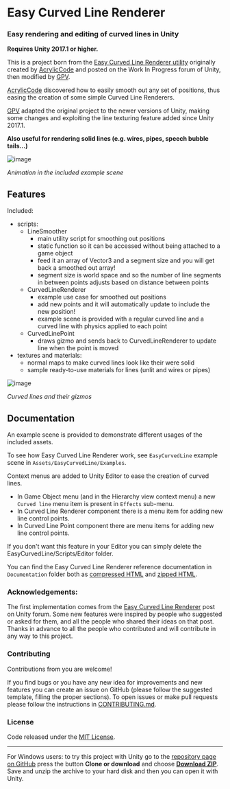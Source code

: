# Easy Curved Line Renderer
### Easy rendering and editing of curved lines in Unity
**Requires Unity 2017.1 or higher.**

This is a project born from the [Easy Curved Line Renderer utility](https://forum.unity.com/threads/easy-curved-line-renderer-free-utility.391219/#post-3654403) originally created by [AcrylicCode](https://github.com/AcrylicCode) and posted on the Work In Progress forum of Unity, then modified by [GPV](https://github.com/gpvigano).

[AcrylicCode](https://github.com/AcrylicCode) discovered how to easily smooth out any set of positions, thus easing the creation of some simple Curved Line Renderers.

[GPV](https://github.com/gpvigano) adapted the original project to the newer versions of Unity, making some changes and exploiting the line texturing feature added since Unity 2017.1.

**Also useful for rendering solid lines (e.g. wires, pipes, speech bubble tails...)**

 ![image](https://raw.githubusercontent.com/gpvigano/EasyCurvedLine/master/images/CurvedLine_animation.gif)

*Animation in the included example scene*

## Features
Included:
* scripts:
  * LineSmoother
    * main utility script for smoothing out positions
    * static function so it can be accessed without being attached to a game object
    * feed it an array of Vector3 and a segment size and you will get back a smoothed out array!
    * segment size is world space and so the number of line segments in between points adjusts based on distance between points
  * CurvedLineRenderer
    * example use case for smoothed out positions
    * add new points and it will automatically update to include the new position!
    * example scene is provided with a regular curved line and a curved line with physics applied to each point
  * CurvedLinePoint
    * draws gizmo and sends back to CurvedLineRenderer to update line when the point is moved
* textures and materials:
  * normal maps to make curved lines look like their were solid
  * sample ready-to-use materials for lines (unlit and wires or pipes)

 ![image](https://raw.githubusercontent.com/gpvigano/EasyCurvedLine/master/images/CurvedLine_Unity_edit.png)

*Curved lines and their gizmos*


## Documentation

An example scene is provided to demonstrate different usages of the included assets.

To see how Easy Curved Line Renderer work,
see `EasyCurvedLine` example scene in `Assets/EasyCurvedLine/Examples`.

Context menus are added to Unity Editor to ease the creation of curved lines.
* In Game Object menu (and in the Hierarchy view context menu) a new `Curved line` menu item is present in `Effects` sub-menu.
* In Curved Line Renderer component there is a menu item for adding new line control points.
* In Curved Line Point component there are menu items for adding new line control points.

If you don't want this feature in your Editor you can simply delete the EasyCurvedLine/Scripts/Editor folder.

You can find the Easy Curved Line Renderer reference documentation in `Documentation` folder
both as [compressed HTML](https://github.com/gpvigano/EasyCurvedLine/blob/master/Documentation/EasyCurvedLine.chm) and [zipped HTML](https://github.com/gpvigano/EasyCurvedLine/blob/master/Documentation/EasyCurvedLine_html.zip).

### Acknowledgements:

The first implementation comes from the [Easy Curved Line Renderer] post on Unity forum.
Some new features were inspired by people who suggested or asked for them, and all the people who shared their ideas on that post.
Thanks in advance to all the people who contributed and will contribute in any way to this project.


### Contributing

Contributions from you are welcome!

If you find bugs or you have any new idea for improvements and new features you can create an issue on GitHub (please follow the suggested template, filling the proper sections). To open issues or make pull requests please follow the instructions in [CONTRIBUTING.md](https://github.com/gpvigano/EasyCurvedLine/blob/master/CONTRIBUTING.md).

### License

Code released under the [MIT License](https://github.com/gpvigano/EasyCurvedLine/blob/master/LICENSE.txt).


---
For Windows users: to try this project with Unity go to the [repository page on GitHub](https://github.com/gpvigano/EasyCurvedLine) press the button **Clone or download** and choose [**Download ZIP**](https://github.com/gpvigano/EasyCurvedLine/archive/master.zip). Save and unzip the archive to your hard disk and then you can open it with Unity.

[Easy Curved Line Renderer]: https://forum.unity.com/threads/easy-curved-line-renderer-free-utility.391219/#post-3654403

